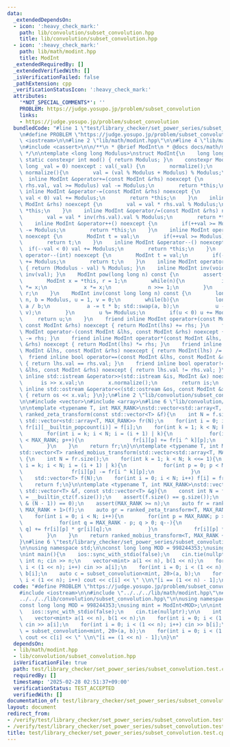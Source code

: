 ```yaml
---
data:
  _extendedDependsOn:
  - icon: ':heavy_check_mark:'
    path: lib/convolution/subset_convolution.hpp
    title: lib/convolution/subset_convolution.hpp
  - icon: ':heavy_check_mark:'
    path: lib/math/modint.hpp
    title: ModInt
  _extendedRequiredBy: []
  _extendedVerifiedWith: []
  _isVerificationFailed: false
  _pathExtension: cpp
  _verificationStatusIcon: ':heavy_check_mark:'
  attributes:
    '*NOT_SPECIAL_COMMENTS*': ''
    PROBLEM: https://judge.yosupo.jp/problem/subset_convolution
    links:
    - https://judge.yosupo.jp/problem/subset_convolution
  bundledCode: "#line 1 \"test/library_checker/set_power_series/subset_convolution.test.cpp\"\
    \n#define PROBLEM \"https://judge.yosupo.jp/problem/subset_convolution\"\n#include\
    \ <iostream>\n\n#line 2 \"lib/math/modint.hpp\"\n\n#line 4 \"lib/math/modint.hpp\"\
    \n#include <cassert>\n\n/**\n * @brief ModInt\n * @docs docs/math/modint.md\n\
    \ */\n\ntemplate <long long Modulus>\nstruct ModInt{\n    long long val;\n   \
    \ static constexpr int mod() { return Modulus; }\n    constexpr ModInt(const long\
    \ long _val = 0) noexcept : val(_val) {\n        normalize();\n    }\n    void\
    \ normalize(){\n        val = (val % Modulus + Modulus) % Modulus;\n    }\n  \
    \  inline ModInt &operator+=(const ModInt &rhs) noexcept {\n        if(val +=\
    \ rhs.val, val >= Modulus) val -= Modulus;\n        return *this;\n    }\n   \
    \ inline ModInt &operator-=(const ModInt &rhs) noexcept {\n        if(val -= rhs.val,\
    \ val < 0) val += Modulus;\n        return *this;\n    }\n    inline ModInt &operator*=(const\
    \ ModInt &rhs) noexcept {\n        val = val * rhs.val % Modulus;\n        return\
    \ *this;\n    }\n    inline ModInt &operator/=(const ModInt &rhs) noexcept {\n\
    \        val = val * inv(rhs.val).val % Modulus;\n        return *this;\n    }\n\
    \    inline ModInt &operator++() noexcept {\n        if(++val >= Modulus) val\
    \ -= Modulus;\n        return *this;\n    }\n    inline ModInt operator++(int)\
    \ noexcept {\n        ModInt t = val;\n        if(++val >= Modulus) val -= Modulus;\n\
    \        return t;\n    }\n    inline ModInt &operator--() noexcept {\n      \
    \  if(--val < 0) val += Modulus;\n        return *this;\n    }\n    inline ModInt\
    \ operator--(int) noexcept {\n        ModInt t = val;\n        if(--val < 0) val\
    \ += Modulus;\n        return t;\n    }\n    inline ModInt operator-() const noexcept\
    \ { return (Modulus - val) % Modulus; }\n    inline ModInt inv(void) const { return\
    \ inv(val); }\n    ModInt pow(long long n) const {\n        assert(0 <= n);\n\
    \        ModInt x = *this, r = 1;\n        while(n){\n            if(n & 1) r\
    \ *= x;\n            x *= x;\n            n >>= 1;\n        }\n        return\
    \ r;\n    }\n    ModInt inv(const long long n) const {\n        long long a =\
    \ n, b = Modulus, u = 1, v = 0;\n        while(b){\n            long long t =\
    \ a / b;\n            a -= t * b; std::swap(a, b);\n            u -= t * v; std::swap(u,\
    \ v);\n        }\n        u %= Modulus;\n        if(u < 0) u += Modulus;\n   \
    \     return u;\n    }\n    friend inline ModInt operator+(const ModInt &lhs,\
    \ const ModInt &rhs) noexcept { return ModInt(lhs) += rhs; }\n    friend inline\
    \ ModInt operator-(const ModInt &lhs, const ModInt &rhs) noexcept { return ModInt(lhs)\
    \ -= rhs; }\n    friend inline ModInt operator*(const ModInt &lhs, const ModInt\
    \ &rhs) noexcept { return ModInt(lhs) *= rhs; }\n    friend inline ModInt operator/(const\
    \ ModInt &lhs, const ModInt &rhs) noexcept { return ModInt(lhs) /= rhs; }\n  \
    \  friend inline bool operator==(const ModInt &lhs, const ModInt &rhs) noexcept\
    \ { return lhs.val == rhs.val; }\n    friend inline bool operator!=(const ModInt\
    \ &lhs, const ModInt &rhs) noexcept { return lhs.val != rhs.val; }\n    friend\
    \ inline std::istream &operator>>(std::istream &is, ModInt &x) noexcept {\n  \
    \      is >> x.val;\n        x.normalize();\n        return is;\n    }\n    friend\
    \ inline std::ostream &operator<<(std::ostream &os, const ModInt &x) noexcept\
    \ { return os << x.val; }\n};\n#line 2 \"lib/convolution/subset_convolution.hpp\"\
    \n\n#include <vector>\n#include <array>\n#line 6 \"lib/convolution/subset_convolution.hpp\"\
    \n\ntemplate <typename T, int MAX_RANK>\nstd::vector<std::array<T, MAX_RANK>>\
    \ ranked_zeta_transform(const std::vector<T> &f){\n    int N = f.size();\n   \
    \ std::vector<std::array<T, MAX_RANK>> fr(N);\n    for(int i = 0; i < N; i++)\
    \ fr[i][__builtin_popcount(i)] = f[i];\n    for(int k = 1; k < N; k <<= 1){\n\
    \        for(int i = k; i < N; i = (i + 1) | k){\n            for(int p = 0; p\
    \ < MAX_RANK; p++){\n                fr[i][p] += fr[i ^ k][p];\n            }\n\
    \        }\n    }\n    return fr;\n}\n\ntemplate <typename T, int MAX_RANK>\n\
    std::vector<T> ranked_mobius_transform(std::vector<std::array<T, MAX_RANK>> fr)\
    \ {\n    int N = fr.size();\n    for(int k = 1; k < N; k <<= 1){\n        for(int\
    \ i = k; i < N; i = (i + 1) | k){\n            for(int p = 0; p < MAX_RANK; p++){\n\
    \                fr[i][p] -= fr[i ^ k][p];\n            }\n        }\n    }\n\
    \    std::vector<T> f(N);\n    for(int i = 0; i < N; i++) f[i] = fr[i][__builtin_popcount(i)];\n\
    \    return f;\n}\n\ntemplate <typename T, int MAX_RANK>\nstd::vector<T> subset_convolution(const\
    \ std::vector<T> &f, const std::vector<T> &g){\n    const int N = f.size(), n\
    \ = __builtin_ctz(f.size());\n    assert(f.size() == g.size());\n    assert((N\
    \ & (N - 1)) == 0);\n    assert(MAX_RANK >= n);\n    auto fr = ranked_zeta_transform<T,\
    \ MAX_RANK + 1>(f);\n    auto gr = ranked_zeta_transform<T, MAX_RANK + 1>(g);\n\
    \    for(int i = 0; i < N; i++){\n        for(int p = MAX_RANK; p >= 0; p--){\n\
    \            for(int q = MAX_RANK - p; q > 0; q--){\n                fr[i][p +\
    \ q] += fr[i][p] * gr[i][q];\n            }\n            fr[i][p] *= gr[i][0];\n\
    \        }\n    }\n    return ranked_mobius_transform<T, MAX_RANK + 1>(std::move(fr));\n\
    }\n#line 6 \"test/library_checker/set_power_series/subset_convolution.test.cpp\"\
    \n\nusing namespace std;\n\nconst long long MOD = 998244353;\nusing mint = ModInt<MOD>;\n\
    \nint main(){\n    ios::sync_with_stdio(false);\n    cin.tie(nullptr);\n\n   \
    \ int n; cin >> n;\n    vector<mint> a(1 << n), b(1 << n);\n    for(int i = 0;\
    \ i < (1 << n); i++) cin >> a[i];\n    for(int i = 0; i < (1 << n); i++) cin >>\
    \ b[i];\n    auto c = subset_convolution<mint, 20>(a, b);\n    for(int i = 0;\
    \ i < (1 << n); i++) cout << c[i] << \" \\n\"[i == (1 << n) - 1];\n}\n"
  code: "#define PROBLEM \"https://judge.yosupo.jp/problem/subset_convolution\"\n\
    #include <iostream>\n\n#include \"../../../lib/math/modint.hpp\"\n#include \"\
    ../../../lib/convolution/subset_convolution.hpp\"\n\nusing namespace std;\n\n\
    const long long MOD = 998244353;\nusing mint = ModInt<MOD>;\n\nint main(){\n \
    \   ios::sync_with_stdio(false);\n    cin.tie(nullptr);\n\n    int n; cin >> n;\n\
    \    vector<mint> a(1 << n), b(1 << n);\n    for(int i = 0; i < (1 << n); i++)\
    \ cin >> a[i];\n    for(int i = 0; i < (1 << n); i++) cin >> b[i];\n    auto c\
    \ = subset_convolution<mint, 20>(a, b);\n    for(int i = 0; i < (1 << n); i++)\
    \ cout << c[i] << \" \\n\"[i == (1 << n) - 1];\n}\n"
  dependsOn:
  - lib/math/modint.hpp
  - lib/convolution/subset_convolution.hpp
  isVerificationFile: true
  path: test/library_checker/set_power_series/subset_convolution.test.cpp
  requiredBy: []
  timestamp: '2025-02-28 02:51:37+09:00'
  verificationStatus: TEST_ACCEPTED
  verifiedWith: []
documentation_of: test/library_checker/set_power_series/subset_convolution.test.cpp
layout: document
redirect_from:
- /verify/test/library_checker/set_power_series/subset_convolution.test.cpp
- /verify/test/library_checker/set_power_series/subset_convolution.test.cpp.html
title: test/library_checker/set_power_series/subset_convolution.test.cpp
---
```

